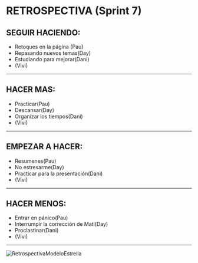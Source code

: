 # RETROSPECTIVA (Sprint 7)

## SEGUIR HACIENDO:
- Retoques en la página (Pau)
- Repasando nuevos temas(Day)
- Estudiando para mejorar(Dani)
- (Vivi)

** **
## HACER MAS:
- Practicar(Pau)
- Descansar(Day)
- Organizar los tiempos(Dani)
- (Vivi)
** **
## EMPEZAR A HACER:
- Resumenes(Pau)
- No estresarme(Day)
- Practicar para la presentación(Dani)
- (Vivi)

** **
## HACER MENOS:
- Entrar en pánico(Pau)
- Interrumpir la corrección de Mati(Day)
- Proclastinar(Dani)
- (Vivi)
** **
![RetrospectivaModeloEstrella]()